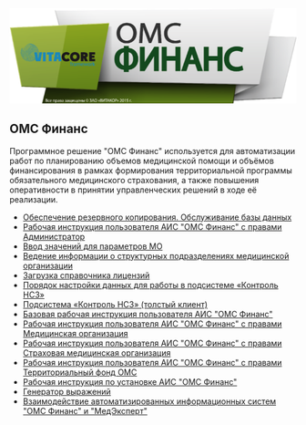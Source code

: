 <!-- TITLE: ОМС Финанс -->
<!-- SUBTITLE: Документация АРМ ОМС Финанс -->


![Omsfinnse](/uploads/omsfinnse.png "Omsfinnse")

## ОМС Финанс

Программное решение "ОМС Финанс" используется для автоматизации работ по планированию объемов медицинской помощи и объёмов финансирования в рамках формирования территориальной программы обязательного медицинского страхования, а также повышения оперативности в принятии управленческих решений в ходе её реализации. 


- [Обеспечение резервного копирования. Обслуживание базы данных](rezerv-kopi)
- [Рабочая инструкция пользователя АИС "ОМС Финанс" с правами Администратор](ruk-admin-sist-vitacote)
- [Ввод значений для параметров МО](vvod-znach-par-mo) 
- [Ведение информации о структурных подразделениях медицинской организации](struktur-podrazd) 
- [Загрузка справочника лицензий](zagruzka-spravochnika-licenzii)
- [Порядок настройки данных для работы в подсистеме «Контроль НСЗ»](kontrol-nsz)
- [Подсистема «Контроль НСЗ» (толстый клиент)](cont-nsz-tolst)
- [Базовая рабочая инструкция пользователя АИС "ОМС Финанс"](raboch-instr-bazovaya)
- [Рабочая инструкция пользователя АИС "ОМС Финанс" с правами Медицинская организация](med-organizaciya)
- [Рабочая инструкция пользователя АИС "ОМС Финанс" с правами Страховая медицинская организация]( oms-fin-smo)
- [Рабочая инструкция пользователя АИС "ОМС Финанс" с правами Территориальный фонд ОМС]( oms-fin-tfoms)
- [Рабочая инструкция по установке АИС "ОМС Финанс" ](oms-fin-tfoms/oms-fin-po-ustanovke)
- [Генератор выражений](generator-vyragenii)
- [Взаимодействие автоматизированных информационных систем "ОМС Финанс" и "МедЭксперт"](vzaimodeistvie)